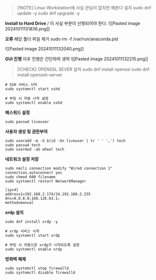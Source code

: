 > [!NOTE] Linux Workstation에 사실 관심이 없지만 해본다 설치
> sudo dnf update -y
   sudo dnf upgrade -y

**Install to Hard Drive** / 이 사실 부분이 선행되어야 한다.
![[Pasted image 20241011131836.png]]

**오류**
해당 폴더 파일 제거 sudo rm -f /var/run/anaconda.pid

![[Pasted image 20241011132040.png]]

**GUI 진행**
이후 진행은 간단하여 생략
![[Pasted image 20241011132215.png]]

> [!CHECK] OPENSSL SEVER 설치
> sudo dnf install openssl
> sudo dnf install openssh-server

```
# SSH 서비스 시작
sudo systemctl start sshd

# 부팅 시 자동 시작 설정
sudo systemctl enable sshd
```

**패스워드 설정**
```
sudo passwd liveuser
```

**사용자 생성 및 권한부여**
```
sudo useradd -m -G $(id -Gn liveuser | tr ' ' ',') tech
sudo passwd tech
sudo usermod -aG wheel tech
```

**네트워크 설정 저장**
```
sudo nmcli connection modify "Wired connection 1" connection.autoconnect yes
sudo chmod 600 filename
sudo systemctl restart NetworkManager
```

```
[ipv4]
address1=192.168.2.174/24,192.168.2.235
dns=8.8.8.8;168.126.63.1;
method=manual
```

**xrdp 설치**
```
sudo dnf install xrdp -y
```

```
# xrdp 서비스 시작 
sudo systemctl start xrdp 

# 부팅 시 자동으로 xrdp가 시작되도록 설정 
sudo systemctl enable xrdp
```

**방화벽 해제**
```
sudo systemctl stop firewalld
sudo systemctl disable firewalld
```

